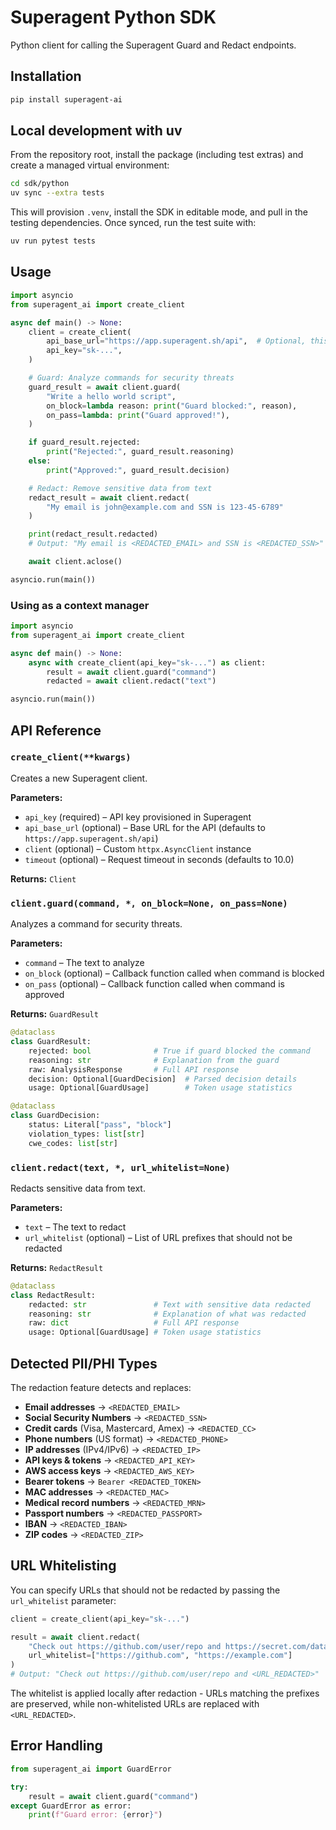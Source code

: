 # Superagent Python SDK

Python client for calling the Superagent Guard and Redact endpoints.

## Installation

```bash
pip install superagent-ai
```

## Local development with uv

From the repository root, install the package (including test extras) and create a managed virtual environment:

```bash
cd sdk/python
uv sync --extra tests
```

This will provision `.venv`, install the SDK in editable mode, and pull in the testing dependencies. Once synced, run the test suite with:

```bash
uv run pytest tests
```

## Usage

```python
import asyncio
from superagent_ai import create_client

async def main() -> None:
    client = create_client(
        api_base_url="https://app.superagent.sh/api",  # Optional, this is the default
        api_key="sk-...",
    )

    # Guard: Analyze commands for security threats
    guard_result = await client.guard(
        "Write a hello world script",
        on_block=lambda reason: print("Guard blocked:", reason),
        on_pass=lambda: print("Guard approved!"),
    )

    if guard_result.rejected:
        print("Rejected:", guard_result.reasoning)
    else:
        print("Approved:", guard_result.decision)

    # Redact: Remove sensitive data from text
    redact_result = await client.redact(
        "My email is john@example.com and SSN is 123-45-6789"
    )

    print(redact_result.redacted)
    # Output: "My email is <REDACTED_EMAIL> and SSN is <REDACTED_SSN>"

    await client.aclose()

asyncio.run(main())
```

### Using as a context manager

```python
import asyncio
from superagent_ai import create_client

async def main() -> None:
    async with create_client(api_key="sk-...") as client:
        result = await client.guard("command")
        redacted = await client.redact("text")

asyncio.run(main())
```

## API Reference

### `create_client(**kwargs)`

Creates a new Superagent client.

**Parameters:**
- `api_key` (required) – API key provisioned in Superagent
- `api_base_url` (optional) – Base URL for the API (defaults to `https://app.superagent.sh/api`)
- `client` (optional) – Custom `httpx.AsyncClient` instance
- `timeout` (optional) – Request timeout in seconds (defaults to 10.0)

**Returns:** `Client`

### `client.guard(command, *, on_block=None, on_pass=None)`

Analyzes a command for security threats.

**Parameters:**
- `command` – The text to analyze
- `on_block` (optional) – Callback function called when command is blocked
- `on_pass` (optional) – Callback function called when command is approved

**Returns:** `GuardResult`

```python
@dataclass
class GuardResult:
    rejected: bool              # True if guard blocked the command
    reasoning: str              # Explanation from the guard
    raw: AnalysisResponse       # Full API response
    decision: Optional[GuardDecision]  # Parsed decision details
    usage: Optional[GuardUsage]        # Token usage statistics

@dataclass
class GuardDecision:
    status: Literal["pass", "block"]
    violation_types: list[str]
    cwe_codes: list[str]
```

### `client.redact(text, *, url_whitelist=None)`

Redacts sensitive data from text.

**Parameters:**
- `text` – The text to redact
- `url_whitelist` (optional) – List of URL prefixes that should not be redacted

**Returns:** `RedactResult`

```python
@dataclass
class RedactResult:
    redacted: str               # Text with sensitive data redacted
    reasoning: str              # Explanation of what was redacted
    raw: dict                   # Full API response
    usage: Optional[GuardUsage] # Token usage statistics
```

## Detected PII/PHI Types

The redaction feature detects and replaces:

- **Email addresses** → `<REDACTED_EMAIL>`
- **Social Security Numbers** → `<REDACTED_SSN>`
- **Credit cards** (Visa, Mastercard, Amex) → `<REDACTED_CC>`
- **Phone numbers** (US format) → `<REDACTED_PHONE>`
- **IP addresses** (IPv4/IPv6) → `<REDACTED_IP>`
- **API keys & tokens** → `<REDACTED_API_KEY>`
- **AWS access keys** → `<REDACTED_AWS_KEY>`
- **Bearer tokens** → `Bearer <REDACTED_TOKEN>`
- **MAC addresses** → `<REDACTED_MAC>`
- **Medical record numbers** → `<REDACTED_MRN>`
- **Passport numbers** → `<REDACTED_PASSPORT>`
- **IBAN** → `<REDACTED_IBAN>`
- **ZIP codes** → `<REDACTED_ZIP>`

## URL Whitelisting

You can specify URLs that should not be redacted by passing the `url_whitelist` parameter:

```python
client = create_client(api_key="sk-...")

result = await client.redact(
    "Check out https://github.com/user/repo and https://secret.com/data",
    url_whitelist=["https://github.com", "https://example.com"]
)
# Output: "Check out https://github.com/user/repo and <URL_REDACTED>"
```

The whitelist is applied locally after redaction - URLs matching the prefixes are preserved, while non-whitelisted URLs are replaced with `<URL_REDACTED>`.

## Error Handling

```python
from superagent_ai import GuardError

try:
    result = await client.guard("command")
except GuardError as error:
    print(f"Guard error: {error}")
```
